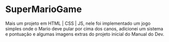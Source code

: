 # SuperMarioGame
Mais um projeto em HTML | CSS | JS, nele foi implementado um jogo simples onde o Mario deve pular por cima dos canos, adicionei um sistema e pontuação e algumas imagens extras do projeto inicial do Manual do Dev.
